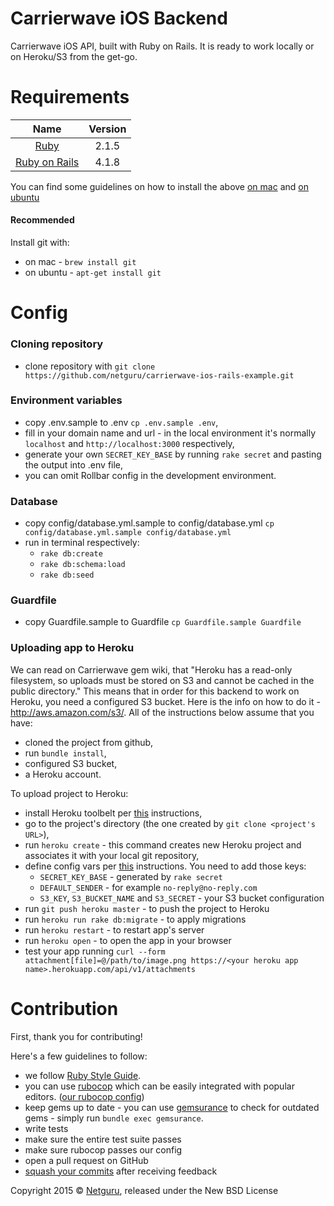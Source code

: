 Carrierwave iOS Backend
=========================================

Carrierwave iOS API, built with Ruby on Rails. It is ready to work locally or on Heroku/S3 from the get-go. 


Requirements
============

| Name |  Version |
| :--: | :---: |
| [Ruby][ruby] | 2.1.5 |
| [Ruby on Rails][rails] | 4.1.8 |

You can find some guidelines on how to install the above [on mac][mac_guidelines] and [on ubuntu][ubuntu_guidelines]

#### Recommended

Install git with:
- on mac - `brew install git`
- on ubuntu - `apt-get install git`


Config
==================

### Cloning repository

- clone repository with `git clone https://github.com/netguru/carrierwave-ios-rails-example.git`

### Environment variables

- copy .env.sample to .env `cp .env.sample .env`,
- fill in your domain name and url - in the local environment it's normally `localhost` and `http://localhost:3000` respectively,
- generate your own `SECRET_KEY_BASE` by running `rake secret` and pasting the output into .env file,
- you can omit Rollbar config in the development environment.

### Database

- copy config/database.yml.sample to config/database.yml `cp config/database.yml.sample config/database.yml`
- run in terminal respectively:
  - `rake db:create`
  - `rake db:schema:load`
  - `rake db:seed`

### Guardfile

- copy Guardfile.sample to Guardfile `cp Guardfile.sample Guardfile`

### Uploading app to Heroku

We can read on Carrierwave gem wiki, that "Heroku has a read-only filesystem, so uploads must be stored on S3 and cannot be cached in the public directory."
This means that in order for this backend to work on Heroku, you need a configured S3 bucket. Here is the info on how to do it - http://aws.amazon.com/s3/.
All of the instructions below assume that you have:
  - cloned the project from github,
  - run `bundle install`,
  - configured S3 bucket,
  - a Heroku account.

To upload project to Heroku:
- install Heroku toolbelt per [this](https://devcenter.heroku.com/articles/getting-started-with-ruby#set-up) instructions,
- go to the project's directory (the one created by `git clone <project's URL>`),
- run `heroku create` - this command creates new Heroku project and associates it with your local git repository,
- define config vars per [this](https://devcenter.heroku.com/articles/getting-started-with-ruby#define-config-vars) instructions. You need to add those keys:
  - `SECRET_KEY_BASE` - generated by `rake secret`
  - `DEFAULT_SENDER` - for example `no-reply@no-reply.com`
  - `S3_KEY`, `S3_BUCKET_NAME` and `S3_SECRET` - your S3 bucket configuration
- run `git push heroku master` - to push the project to Heroku
- run `heroku run rake db:migrate` - to apply migrations
- run `heroku restart` - to restart app's server
- run `heroku open` - to open the app in your browser
- test your app running `curl --form attachment[file]=@/path/to/image.png https://<your heroku app name>.herokuapp.com/api/v1/attachments`

Contribution
============

First, thank you for contributing!

Here's a few guidelines to follow:

- we follow [Ruby Style Guide][ruby_style_guides].
- you can use [rubocop][rubocop] which can be easily integrated with popular editors. ([our rubocop config][rubocop_config])
- keep gems up to date - you can use [gemsurance][gemsurance] to check for outdated gems - simply run `bundle exec gemsurance`.
- write tests
- make sure the entire test suite passes
- make sure rubocop passes our config
- open a pull request on GitHub
- [squash your commits][squash_commits] after receiving feedback

Copyright  2015 © [Netguru][netguru_url], released under the New BSD License

[heroku_docs]: https://carrierwave-ios-rails-example.herokuapp.com/doc
[ruby]: https://www.ruby-lang.org
[rails]: http://www.rubyonrails.org
[postgres]: http://www.postgresql.org
[ios_devise]: https://github.com/netguru/devise-ios
[mac_guidelines]: https://gorails.com/setup/osx/10.10-yosemite
[ubuntu_guidelines]: https://gorails.com/setup/ubuntu/14.10
[postgres_guidelines]: https://wiki.postgresql.org/wiki/Detailed_installation_guides
[spring]: https://github.com/rails/spring
[ruby_style_guides]: https://github.com/bbatsov/ruby-style-guide
[rubocop]: https://github.com/bbatsov/rubocop
[rubocop_config]: https://github.com/netguru/hound/blob/master/config/rubocop.yml
[gemsurance]: https://github.com/appfolio/gemsurance
[squash_commits]: http://blog.steveklabnik.com/posts/2012-11-08-how-to-squash-commits-in-a-github-pull-request
[netguru_url]: https://netguru.co

